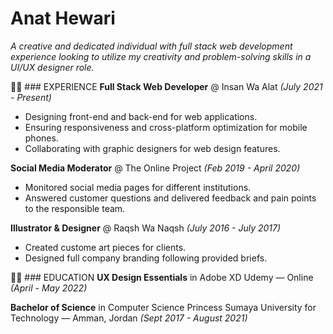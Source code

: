 # Anat Hewari
*A creative and dedicated individual with full stack web development
experience looking to utilize my creativity and problem-solving skills in a UI/UX
designer role.*

👩‍💻 ### EXPERIENCE
__Full Stack Web Developer__ @ Insan Wa Alat *(July 2021 - Present)*
- Designing front-end and back-end for web applications.
- Ensuring responsiveness and cross-platform optimization for
mobile phones.
- Collaborating with graphic designers for web design
features.

__Social Media Moderator__ @ The Online Project *(Feb 2019 - April 2020)*
- Monitored social media pages for different institutions.
- Answered customer questions and delivered feedback and pain points to the
responsible team.

__Illustrator & Designer__ @ Raqsh Wa Naqsh *(July 2016 - July 2017)*
- Created custome art pieces for clients.
- Designed full company branding following provided briefs.

👩‍🎓 ### EDUCATION
__UX Design Essentials__ in Adobe XD
Udemy — Online *(April - May 2022)*

__Bachelor of Science__ in Computer Science
Princess Sumaya University for Technology — Amman, Jordan *(Sept 2017 - August 2021)*
